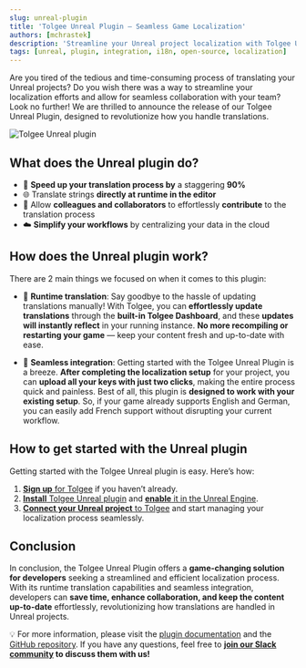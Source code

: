 ```yaml
---
slug: unreal-plugin
title: 'Tolgee Unreal Plugin – Seamless Game Localization'
authors: [mchrastek]
description: 'Streamline your Unreal project localization with Tolgee Unreal Plugin. Translate strings at runtime, collaborate effortlessly, and simplify your workflows.'
tags: [unreal, plugin, integration, i18n, open-source, localization]
---
```


Are you tired of the tedious and time-consuming process of translating your Unreal projects? Do you wish there was a way to streamline your localization efforts and allow for seamless collaboration with your team? Look no further! We are thrilled to announce the release of our Tolgee Unreal Plugin, designed to revolutionize how you handle translations.

![Tolgee Unreal plugin](/img/blog/unreal-plugin/tolgee-unreal-plugin.png)

<!--truncate-->

## What does the Unreal plugin do?

- 🚀 **Speed up your translation process by** a staggering **90%**
- 🌐 Translate strings **directly at runtime in the editor**
- 👥 Allow **colleagues and collaborators** to effortlessly **contribute** to the translation process
- ☁️ **Simplify your workflows** by centralizing your data in the cloud

## How does the Unreal plugin work?

There are 2 main things we focused on when it comes to this plugin:

- 🏃 **Runtime translation**: Say goodbye to the hassle of updating translations manually! With Tolgee, you can **effortlessly update translations** through the **built-in Tolgee Dashboard**, and these **updates will instantly reflect** in your running instance. **No more recompiling or restarting your game** — keep your content fresh and up-to-date with ease.

- 🔗 **Seamless integration**: Getting started with the Tolgee Unreal Plugin is a breeze. **After completing the localization setup** for your project, you can **upload all your keys with just two clicks**, making the entire process quick and painless. Best of all, this plugin is **designed to work with your existing setup**. So, if your game already supports English and German, you can easily add French support without disrupting your current workflow.

## How to get started with the Unreal plugin

Getting started with the Tolgee Unreal plugin is easy. Here’s how:

1. [**Sign up** for Tolgee](https://app.tolgee.io/sign_up) if you haven’t already.
2. [**Install** Tolgee Unreal plugin](https://www.unrealengine.com/marketplace/en-US/product/2757e202f8f3408bbf66f65d26223398) and [**enable** it in the Unreal Engine](/platform/integrations/unreal_plugin/setup#enabling-the-plugin).
3. [**Connect your Unreal project** to Tolgee](/platform/integrations/unreal_plugin/setup#setting-up-the-plugin) and start managing your localization process seamlessly.

## Conclusion

In conclusion, the Tolgee Unreal Plugin offers a **game-changing solution for developers** seeking a streamlined and efficient localization process. With its runtime translation capabilities and seamless integration, developers can **save time, enhance collaboration, and keep the content up-to-date** effortlessly, revolutionizing how translations are handled in Unreal projects.

💡 For more information, please visit the [plugin documentation](/platform/integrations/unreal_plugin/usage) and the [GitHub repository](https://github.com/tolgee/tolgee-unreal). If you have any questions, feel free to **[join our Slack community](https://tolg.ee/slack) to discuss them with us!**
